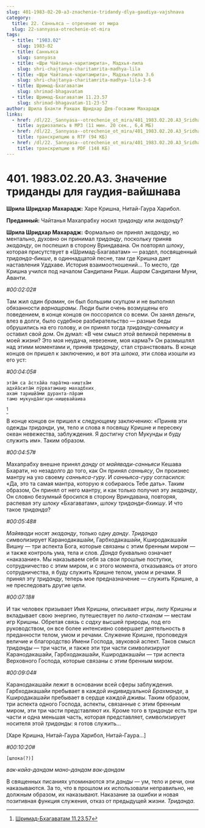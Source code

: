 ```yaml
---
slug: 401-1983-02-20-a3-znachenie-tridandy-dlya-gaudiya-vajshnava
category:
  title: 22. Санньяса — отречение от мира
  slug: 22-sannyasa-otrechenie-ot-mira
tags:
  - title: "1983.02"
    slug: 1983-02
  - title: Санньяса
    slug: sannyasa
  - title: «Шри Чайтанья-чаритамрита», Мадхья-лила
    slug: shri-chajtanya-charitamrita-madhya-lila
  - title: «Шри Чайтанья-чаритамрита», Мадхья-лила 3.6
    slug: shri-chajtanya-charitamrita-madhya-lila-3-6
  - title: Шримад-Бхагаватам
    slug: shrimad-bhagavatam
  - title: Шримад-Бхагаватам 11.23.57
    slug: shrimad-bhagavatam-11-23-57
author: Шрила Бхакти Ракшак Шридхар Дев-Госвами Махарадж
links:
  - href: /dl/22._Sannyasa--otrechenie_ot_mira/401_1983.02.20.A3_SridharMj_Znachenie_tridandy_dlja_gaudija-vajshnava.mp3
    title: аудиозапись в MP3 (11 мин. 20 сек., 6,4 МБ)
  - href: /dl/22._Sannyasa--otrechenie_ot_mira/401_1983.02.20.A3_SridharMj_Znachenie_tridandy_dlja_gaudija-vajshnava.rtf
    title: транскрипцию в RTF (94 КБ)
  - href: /dl/22._Sannyasa--otrechenie_ot_mira/401_1983.02.20.A3_SridharMj_Znachenie_tridandy_dlja_gaudija-vajshnava.pdf
    title: транскрипцию в PDF (148 КБ)
---
```


# 401. 1983.02.20.A3. Значение триданды для гаудия-вайшнава

**Шрила Шридхар Махарадж:** Харе Кришна, Нитай-Гаура Харибол.

**Преданный:** Чайтанья Махапрабху носил *триданду* или *экаданду*?

**Шрила Шридхар Махарадж:** Формально он принял *экаданду*, но ментально, духовно он принимал *триданду*, поскольку приняв *экаданду*, он поспешил в сторону Вриндавана. Он повторял *шлоку*, которая присутствует в «Шримад-Бхагаватам» — раздел, посвященный *триданда-бикше*, в одиннадцатой песне, там где Кришна дает наставления Уддхаве. История взаимоотношений… То место, где Кришна учился под началом Сандипани Риши. *Ашрам* Сандипани Муни, Аванти.

*#00:02:02#*

Там жил один *брамин*, он был большим скупцом и не выполнял обязанности *варнашрамы*. Люди были очень возмущены его поведением, в конце концов он поссорился со всеми. Он занял деньги, влез в долги, было судебное разбирательство — разные беды обрушились на его голову, и он принял тогда *триданду-санньясу* и оставил свой дом. Он думал: «В чем смысл этой великой перемены в моей жизни? Это моя неудача, невезение, моя карма?» Он размышлял над этими моментами и, приняв *триданду*, стал странствовать. В конце концов он пришел к заключению, и вот эта *шлока*, эти слова изошли из его уст:

*#00:04:05#*

    эта̄м̇ са а̄стха̄йа пара̄тма-ниш̣т̣ха̄м
    адхйа̄сита̄м̇ пӯрватамаир махадбхих̣
    ахам̇ тариш̣йа̄ми дуранта-па̄рам̇
    тамо мукунда̄н̇гхри-ниш̣евайаива
[^_ftn1]

В конце концов он пришел к следующему заключению: «Приняв эти одежды *триданди*, ум, тело и слова я посвящу Кришне и пересеку океан невежества, заблуждения. Я достигну стоп Мукунды и буду служить им». Таким образом.

*#00:04:57#*

Махапрабху внешне принял *данду* от *майявади-санньяси* Кешава Бхарати, но незадолго до того, как Он принял *санньясу*, Он произнес мантру на ухо своему *санньяса-гуру*. И *санньяса-гуру* согласился: «Да, это та самая мантра, которую я собираюсь Тебе дать». Таким образом, Он принял от него мантру, и как только получил эту *экаданду*, Он словно безумный бросился в сторону Вриндавана, повторяя, распевая эту *шлоку* «Бхагаватам», *шлоку триданди-бхикшу*. И что такое *триданда*?

*#00:05:48#*

*Майявади* носят *экаданду*, только одну *данду*. *Триданда* символизирует Каранодакашайи, Гарбходакашайи, Кширодакашайи Вишну — три аспекта Бога, которые связаны с этим бренным миром — и также контроль ума, тела и слов. *Данда* буквально означает «наказание». Мы наказываем себя за свои прошлые поступки, сотрудничество с этим миром, и с этого момента, отказываясь от этого сотрудничества, я буду служить Кришне телом, умом и речами. Я принял эту *триданду*, теперь мое предназначение — служить Кришне, а не преследовать другие цели.

*#00:07:18#*

И так человек призывает Имя Кришны, описывает игры, *лилу* Кришны и вкладывает свою энергию, путешествует по *лила-стханам* — местам игр Кришны. Обретая связь с *садху* высшей природы, под его руководством, он все более интенсивно совершает деятельность в преданности телом, умом и речами. Служение Кришне, проповедуя величие и благородство Имени Господа, звуковой аспект. Таков смысл *триданды* — три части, и также эти три части символизируют Каранодакашайи, Гарбходакашайи, Кширодакашайи — три аспекта Верховного Господа, которые связаны с этим бренным миром.

*#00:09:04#*

Каранодакашайи лежит в основании всей сферы заблуждения. Гарбходакашайи пребывает в каждой индивидуальной *Брахманде*, а Кширодакашайи пребывает в сердце каждой *дживы*. Таким образом, три аспекта одного Господа, аспекты, связанные с этим бренным миром, эти три части представляют их. Кроме того в *триданде* есть три части и одна меньшая часть, которая представляет, символизирует носителя этой *триданды*: я готов служить…

[Харе Кришна, Нитай-Гаура Харибол, Нитай-Гаура…]

*#00:10:20#*

    [шлока(?)]

*вак-кайа-дандам мано-дандам вак-дандам*

В священных писаниях упоминаются эти *данды* — ум, тело и речи, они наказываются. За то, что в прошлом их использовали неправильно, не должным образом, их наказывают. Наказание за ошибки и новая позитивная функция служения, отказ от предыдущей жизни. *Триданда*.



[^_ftn1]: [Шримад-Бхагаватам 11.23.57](../notes/shrimad-bhagavatam/shrimad-bhagavatam-11-23-57.md)
